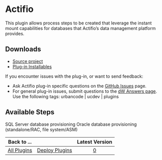 
Actifio
=======

This plugin allows process steps to be created that leverage the instant mount capabilities for databases that Actifio’s data management platform provides.

Downloads
----------

* [Source project](https://github.com/Actifio/act-ucd-plugin)
* [Plug-in Installables](https://github.com/Actifio/act-ucd-plugin/releases)

If you encounter issues with the plug-in, or want to send feedback:

* Ask Actifio plug-in specific questions on the [GitHub Issues](https://github.com/Actifio/urbancode-plug-in/issues) page.
* For general plug-in issues, submit questions to the [dW Answers page](https://developer.ibm.com/answers/smart-spaces/23/urbancode.html). Use the following tags: urbancode | ucdev | plugins

Available Steps
---------------

SQL Server database provisioning Oracle database provisioning (standalone/RAC, file system/ASM)

|Back to ...||Latest Version|
| :---: | :---: | :---: |
|[All Plugins](../../index.md)|[Deploy Plugins](../README.md)|[0]()|

